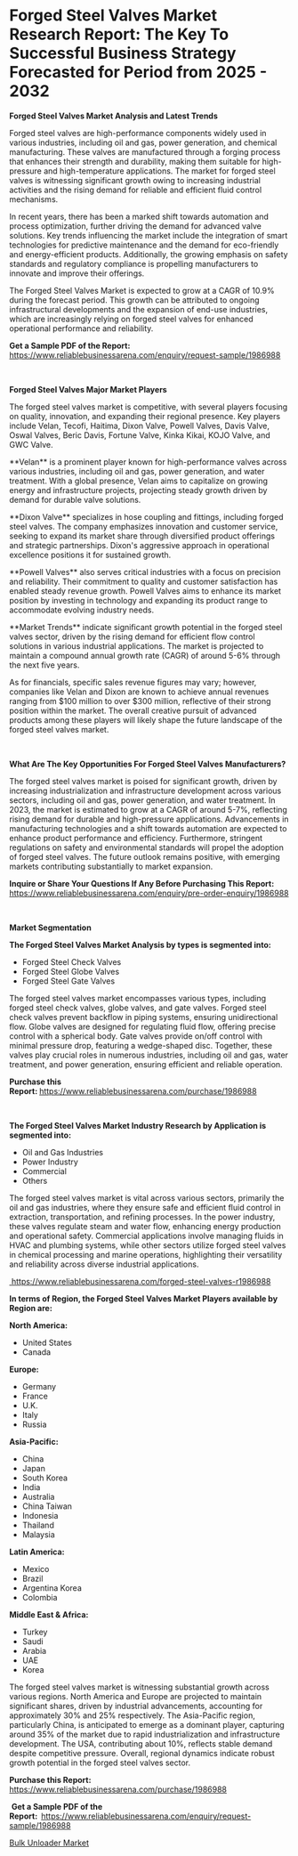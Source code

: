 <p><h1>Forged Steel Valves Market Research Report: The Key To Successful Business Strategy Forecasted for Period from 2025 - 2032</h1></p><p><strong>Forged Steel Valves Market Analysis and Latest Trends</strong></p>
<p><p>Forged steel valves are high-performance components widely used in various industries, including oil and gas, power generation, and chemical manufacturing. These valves are manufactured through a forging process that enhances their strength and durability, making them suitable for high-pressure and high-temperature applications. The market for forged steel valves is witnessing significant growth owing to increasing industrial activities and the rising demand for reliable and efficient fluid control mechanisms.</p><p>In recent years, there has been a marked shift towards automation and process optimization, further driving the demand for advanced valve solutions. Key trends influencing the market include the integration of smart technologies for predictive maintenance and the demand for eco-friendly and energy-efficient products. Additionally, the growing emphasis on safety standards and regulatory compliance is propelling manufacturers to innovate and improve their offerings.</p><p>The Forged Steel Valves Market is expected to grow at a CAGR of 10.9% during the forecast period. This growth can be attributed to ongoing infrastructural developments and the expansion of end-use industries, which are increasingly relying on forged steel valves for enhanced operational performance and reliability.</p></p>
<p><strong>Get a Sample PDF of the Report:&nbsp;</strong> <a href="https://www.reliablebusinessarena.com/enquiry/request-sample/1986988?utm_campaign=3515&utm_medium=2&utm_source=Github&utm_content=ia&utm_term=10042025&utm_id=forged-steel-valves">https://www.reliablebusinessarena.com/enquiry/request-sample/1986988</a></p>
<p>&nbsp;</p>
<p><strong>Forged Steel Valves Major Market Players</strong></p>
<p><p>The forged steel valves market is competitive, with several players focusing on quality, innovation, and expanding their regional presence. Key players include Velan, Tecofi, Haitima, Dixon Valve, Powell Valves, Davis Valve, Oswal Valves, Beric Davis, Fortune Valve, Kinka Kikai, KOJO Valve, and GWC Valve.</p><p>**Velan** is a prominent player known for high-performance valves across various industries, including oil and gas, power generation, and water treatment. With a global presence, Velan aims to capitalize on growing energy and infrastructure projects, projecting steady growth driven by demand for durable valve solutions.</p><p>**Dixon Valve** specializes in hose coupling and fittings, including forged steel valves. The company emphasizes innovation and customer service, seeking to expand its market share through diversified product offerings and strategic partnerships. Dixon's aggressive approach in operational excellence positions it for sustained growth.</p><p>**Powell Valves** also serves critical industries with a focus on precision and reliability. Their commitment to quality and customer satisfaction has enabled steady revenue growth. Powell Valves aims to enhance its market position by investing in technology and expanding its product range to accommodate evolving industry needs.</p><p>**Market Trends** indicate significant growth potential in the forged steel valves sector, driven by the rising demand for efficient flow control solutions in various industrial applications. The market is projected to maintain a compound annual growth rate (CAGR) of around 5-6% through the next five years.</p><p>As for financials, specific sales revenue figures may vary; however, companies like Velan and Dixon are known to achieve annual revenues ranging from $100 million to over $300 million, reflective of their strong position within the market. The overall creative pursuit of advanced products among these players will likely shape the future landscape of the forged steel valves market.</p></p>
<p>&nbsp;</p>
<p><strong>What Are The Key Opportunities For Forged Steel Valves Manufacturers?</strong></p>
<p><p>The forged steel valves market is poised for significant growth, driven by increasing industrialization and infrastructure development across various sectors, including oil and gas, power generation, and water treatment. In 2023, the market is estimated to grow at a CAGR of around 5-7%, reflecting rising demand for durable and high-pressure applications. Advancements in manufacturing technologies and a shift towards automation are expected to enhance product performance and efficiency. Furthermore, stringent regulations on safety and environmental standards will propel the adoption of forged steel valves. The future outlook remains positive, with emerging markets contributing substantially to market expansion.</p></p>
<p><strong>Inquire or Share Your Questions If Any Before Purchasing This Report:</strong> <a href="https://www.reliablebusinessarena.com/enquiry/pre-order-enquiry/1986988?utm_campaign=3515&utm_medium=2&utm_source=Github&utm_content=ia&utm_term=10042025&utm_id=forged-steel-valves">https://www.reliablebusinessarena.com/enquiry/pre-order-enquiry/1986988</a></p>
<p>&nbsp;</p>
<p><strong>Market Segmentation</strong></p>
<p><strong>The Forged Steel Valves Market Analysis by types is segmented into:</strong></p>
<p><ul><li>Forged Steel Check Valves</li><li>Forged Steel Globe Valves</li><li>Forged Steel Gate Valves</li></ul></p>
<p><p>The forged steel valves market encompasses various types, including forged steel check valves, globe valves, and gate valves. Forged steel check valves prevent backflow in piping systems, ensuring unidirectional flow. Globe valves are designed for regulating fluid flow, offering precise control with a spherical body. Gate valves provide on/off control with minimal pressure drop, featuring a wedge-shaped disc. Together, these valves play crucial roles in numerous industries, including oil and gas, water treatment, and power generation, ensuring efficient and reliable operation.</p></p>
<p><strong>Purchase this Report:&nbsp;</strong><a href="https://www.reliablebusinessarena.com/purchase/1986988?utm_campaign=3515&utm_medium=2&utm_source=Github&utm_content=ia&utm_term=10042025&utm_id=forged-steel-valves">https://www.reliablebusinessarena.com/purchase/1986988</a></p>
<p>&nbsp;</p>
<p><strong>The Forged Steel Valves Market Industry Research by Application is segmented into:</strong></p>
<p><ul><li>Oil and Gas Industries</li><li>Power Industry</li><li>Commercial</li><li>Others</li></ul></p>
<p><p>The forged steel valves market is vital across various sectors, primarily the oil and gas industries, where they ensure safe and efficient fluid control in extraction, transportation, and refining processes. In the power industry, these valves regulate steam and water flow, enhancing energy production and operational safety. Commercial applications involve managing fluids in HVAC and plumbing systems, while other sectors utilize forged steel valves in chemical processing and marine operations, highlighting their versatility and reliability across diverse industrial applications.</p></p>
<p><a href="https://www.reliablebusinessarena.com/forged-steel-valves-r1986988?utm_campaign=3515&utm_medium=2&utm_source=Github&utm_content=ia&utm_term=10042025&utm_id=forged-steel-valves">&nbsp;https://www.reliablebusinessarena.com/forged-steel-valves-r1986988</a></p>
<p><strong>In terms of Region, the Forged Steel Valves Market Players available by Region are:</strong></p>
<p>
    <p> <strong> North America: </strong>
        <ul>
            <li>United States</li>
            <li>Canada</li>
        </ul>
        </p> 
    <p> <strong> Europe: </strong>
        <ul>
            <li>Germany</li>
            <li>France</li>
            <li>U.K.</li>
            <li>Italy</li>
            <li>Russia</li>
        </ul>
        </p> 
    <p> <strong> Asia-Pacific: </strong>
        <ul>
            <li>China</li>
            <li>Japan</li>
            <li>South Korea</li>
            <li>India</li>
            <li>Australia</li>
            <li>China Taiwan</li>
            <li>Indonesia</li>
            <li>Thailand</li>
            <li>Malaysia</li>
        </ul>
        </p> 
    <p> <strong> Latin America: </strong>
        <ul>
            <li>Mexico</li>
            <li>Brazil</li>
            <li>Argentina Korea</li>
            <li>Colombia</li>
        </ul>
        </p> 
    <p> <strong> Middle East & Africa: </strong>
        <ul>
            <li>Turkey</li>
            <li>Saudi</li>
            <li>Arabia</li>
            <li>UAE</li>
            <li>Korea</li>
        </ul>
    </p>
    </p>
<p><p>The forged steel valves market is witnessing substantial growth across various regions. North America and Europe are projected to maintain significant shares, driven by industrial advancements, accounting for approximately 30% and 25% respectively. The Asia-Pacific region, particularly China, is anticipated to emerge as a dominant player, capturing around 35% of the market due to rapid industrialization and infrastructure development. The USA, contributing about 10%, reflects stable demand despite competitive pressure. Overall, regional dynamics indicate robust growth potential in the forged steel valves sector.</p></p>
<p><strong>Purchase this Report: </strong><a href="https://www.reliablebusinessarena.com/purchase/1986988?utm_campaign=3515&utm_medium=2&utm_source=Github&utm_content=ia&utm_term=10042025&utm_id=forged-steel-valves">https://www.reliablebusinessarena.com/purchase/1986988</a></p>
<p>&nbsp;<strong>Get a Sample PDF of the Report:&nbsp;&nbsp;</strong><a href="https://www.reliablebusinessarena.com/enquiry/request-sample/1986988?utm_campaign=3515&utm_medium=2&utm_source=Github&utm_content=ia&utm_term=10042025&utm_id=forged-steel-valves">https://www.reliablebusinessarena.com/enquiry/request-sample/1986988</a></p>
<p><strong></strong></p>
<p><p><a href="https://github.com/milievkulov/Market-Research-Report-List-1/blob/main/bulk-unloader-market.md?utm_campaign=3515&utm_medium=2&utm_source=Github&utm_content=ia&utm_term=10042025&utm_id=forged-steel-valves">Bulk Unloader Market</a></p></p>